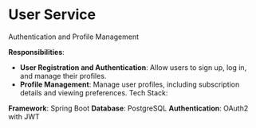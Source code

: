 # User Service
Authentication and Profile Management

**Responsibilities**:

- **User Registration and Authentication**: Allow users to sign up, log in, and manage their profiles.
- **Profile Management**: Manage user profiles, including subscription details and viewing preferences.
Tech Stack:

**Framework**: Spring Boot
**Database**: PostgreSQL
**Authentication**: OAuth2 with JWT